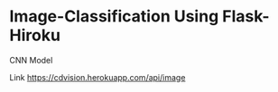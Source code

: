 # Image-Classification Using Flask-Hiroku
CNN Model 


Link https://cdvision.herokuapp.com/api/image
